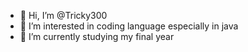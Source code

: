 - 👋 Hi, I’m @Tricky300
- 👀 I’m interested in coding language especially in java 
- 🌱 I’m currently studying my final year 


<!---
Tricky300/Tricky300 is a ✨ special ✨ repository because its `README.md` (this file) appears on your GitHub profile.
You can click the Preview link to take a look at your changes.
--->
